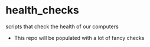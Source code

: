 # health_checks
scripts that check the health of our computers

- This repo will be populated with a lot of fancy checks
